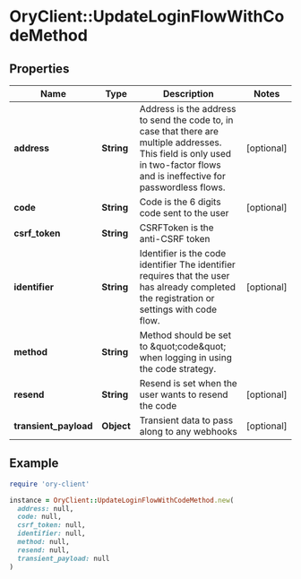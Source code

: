 # OryClient::UpdateLoginFlowWithCodeMethod

## Properties

| Name | Type | Description | Notes |
| ---- | ---- | ----------- | ----- |
| **address** | **String** | Address is the address to send the code to, in case that there are multiple addresses. This field is only used in two-factor flows and is ineffective for passwordless flows. | [optional] |
| **code** | **String** | Code is the 6 digits code sent to the user | [optional] |
| **csrf_token** | **String** | CSRFToken is the anti-CSRF token |  |
| **identifier** | **String** | Identifier is the code identifier The identifier requires that the user has already completed the registration or settings with code flow. | [optional] |
| **method** | **String** | Method should be set to \&quot;code\&quot; when logging in using the code strategy. |  |
| **resend** | **String** | Resend is set when the user wants to resend the code | [optional] |
| **transient_payload** | **Object** | Transient data to pass along to any webhooks | [optional] |

## Example

```ruby
require 'ory-client'

instance = OryClient::UpdateLoginFlowWithCodeMethod.new(
  address: null,
  code: null,
  csrf_token: null,
  identifier: null,
  method: null,
  resend: null,
  transient_payload: null
)
```

